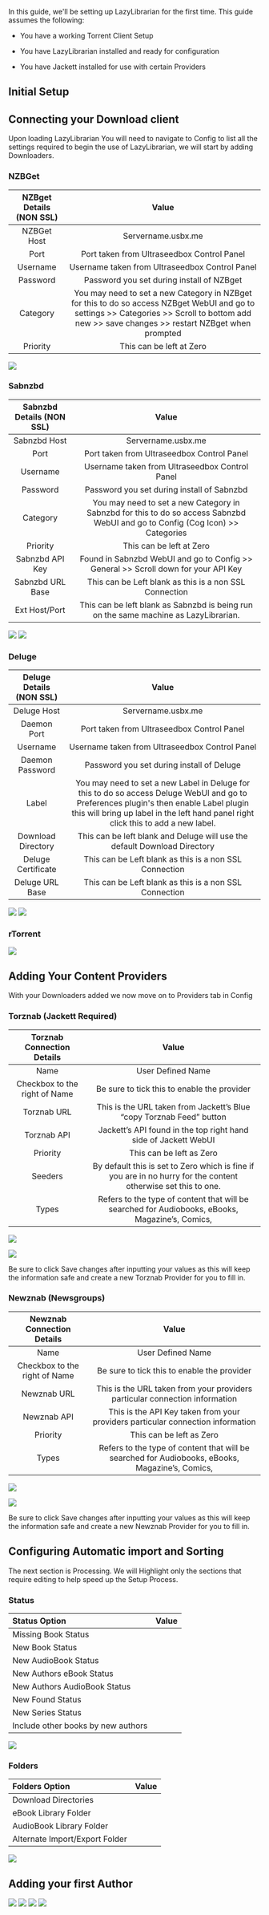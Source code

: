 In this guide, we'll be setting up LazyLibrarian for the first time. This guide
assumes the following:

-   You have a working Torrent Client Setup

-   You have LazyLibrarian installed and ready for configuration

-   You have Jackett installed for use with certain Providers

## Initial Setup

## Connecting your Download client

Upon loading LazyLibrarian You will need to navigate to Config to list all the settings required to begin the use of LazyLibrarian, we will start by adding Downloaders.

### NZBGet

| NZBget Details (NON SSL) | Value                                                                                                                                                                                                    |
|:--------------------------:|:----------------------------------------------------------------------------------------------------------------------------------------------------------------------------------------------------------:|
| NZBGet Host              | Servername.usbx.me                                                                                                                                                                                       |
| Port                     | Port taken from Ultraseedbox Control Panel                                                                                                                                                               |
| Username                 | Username taken from Ultraseedbox Control Panel                                                                                                                                                           |
| Password                 | Password you set during install of NZBget                                                                                                                                                                |
| Category                 | You may need to set a new Category in NZBget for this to do so access NZBget WebUI and go to settings \>\> Categories \>\> Scroll to bottom add new \>\> save changes \>\> restart NZBget when prompted  |
| Priority                 | This can be left at Zero                                                                                                                                                                                 |

![]( https://i.imgur.com/Gt7nB0a.png)

### Sabnzbd
| Sabnzbd Details (NON SSL) | Value                                                                                                                                                                                                    |
|:--------------------------:|:----------------------------------------------------------------------------------------------------------------------------------------------------------------------------------------------------------:|
| Sabnzbd Host              | Servername.usbx.me                                                                                                                                                                                       |
| Port                     | Port taken from Ultraseedbox Control Panel                                                                                                                                                               |
| Username                 | Username taken from Ultraseedbox Control Panel                                                                                                                                                           |
| Password                 | Password you set during install of Sabnzbd                                                                                                                                                                |
| Category                 | You may need to set a new Category in Sabnzbd for this to do so access Sabnzbd WebUI and go to Config (Cog Icon) \>\> Categories |
| Priority                 | This can be left at Zero                                                                                                                         
Sabnzbd API Key | Found in Sabnzbd WebUI and go to Config >> General >> Scroll down for your API Key
| Sabnzbd URL Base | This can be Left blank as this is a non SSL Connection
|Ext Host/Port | This can be left blank as Sabnzbd is being run on the same machine as LazyLibrarian.

![](https://i.imgur.com/rA1AmV6.png)
![](https://i.imgur.com/RFqXhjg.png)

### Deluge
| Deluge Details (NON SSL) | Value                                                                                                                                                                                                    |
|:--------------------------:|:----------------------------------------------------------------------------------------------------------------------------------------------------------------------------------------------------------:|
| Deluge Host              | Servername.usbx.me                                                                                                                                                                                       |
|Daemon Port                     | Port taken from Ultraseedbox Control Panel                                                                                                                                                               |
| Username                 | Username taken from Ultraseedbox Control Panel                                                                                                                                                           |
| Daemon Password                 | Password you set during install of Deluge                                                                                                                                                                |
| Label                 | You may need to set a new Label in Deluge for this to do so access Deluge WebUI and go to Preferences plugin's then enable Label plugin this will bring up label in the left hand panel right click this to add a new label.  |
| Download Directory                 | This can be left blank and Deluge will use the default Download Directory
Deluge Certificate | This can be Left blank as this is a non SSL Connection
| Deluge URL Base | This can be Left blank as this is a non SSL Connection

![](https://i.imgur.com/iKJpADG.png)
![](https://i.imgur.com/czfhZ2R.png)

### rTorrent

![](imageurl)

## Adding Your Content Providers

With your Downloaders added we now move on to Providers tab in Config

### Torznab (Jackett Required)

| Torznab Connection Details    | Value                                                                                                          |
|:-------------------------------:|:----------------------------------------------------------------------------------------------------------------:|
| Name                          | User Defined Name                                                                                              |
| Checkbox to the right of Name | Be sure to tick this to enable the provider                                                                    |
| Torznab URL                   | This is the URL taken from Jackett’s Blue “copy Torznab Feed” button                                           |
| Torznab API                   | Jackett’s API found in the top right hand side of Jackett WebUI                                                |
| Priority                      | This can be left as Zero                                                                                       |
| Seeders                       | By default this is set to Zero which is fine if you are in no hurry for the content otherwise set this to one. |
| Types                         | Refers to the type of content that will be searched for Audiobooks, eBooks, Magazine’s, Comics,                |

![]( <https://i.imgur.com/UxLFwca.png>)

![]( <https://i.imgur.com/0CKpgnM.png>)

Be sure to click Save changes after inputting your values as this will keep the information safe and create a new Torznab Provider for you to fill in.

### Newznab (Newsgroups)
| Newznab Connection Details    | Value                                                                                                          |
|:-------------------------------:|:----------------------------------------------------------------------------------------------------------------:|
| Name                          | User Defined Name                                                                                              |
| Checkbox to the right of Name | Be sure to tick this to enable the provider                                                                    |
| Newznab URL                   | This is the URL taken from your providers particular connection information                                           |
| Newznab API                   | This is the API Key taken from your providers particular connection information                                               |
| Priority                      | This can be left as Zero                                                                                       |
| Types                         | Refers to the type of content that will be searched for Audiobooks, eBooks, Magazine’s, Comics,                |

![]( <https://i.imgur.com/JlBUA0J.png>)

![]( <https://i.imgur.com/z9g0gU0.png>)

Be sure to click Save changes after inputting your values as this will keep the information safe and create a new Newznab Provider for you to fill in.

## Configuring Automatic import and Sorting
The next section is Processing. We will Highlight only the sections that require editing to help speed up the Setup Process.

### Status


|Status Option   |Value   |
|:---|---:|
|Missing Book Status  |   |
|New Book Status |   |
|New AudioBook Status   |   |
|New Authors eBook Status  |   |
|New Authors AudioBook Status   |   |
|New Found Status   |   |
|New Series Status   |   |
|Include other books by new authors   |   |


![](https://i.imgur.com/NtlGcY7.png)

### Folders
|Folders Option   |Value   |
|:---|---:|
|Download Directories  |   |
|eBook Library Folder |   |
|AudioBook Library Folder   |   |
|Alternate Import/Export Folder  |   |


![](https://i.imgur.com/fJOUT8d.png)

## Adding your first Author
![](imageurl)
![](imageurl)
![](imageurl)
![](imageurl)
